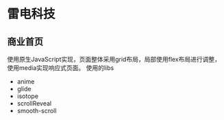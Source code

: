 # 雷电科技
## 商业首页
使用原生JavaScript实现，页面整体采用grid布局，局部使用flex布局进行调整，使用media实现响应式页面。 使用的libs

* anime
* glide
* isotope
* scrollReveal
* smooth-scroll
